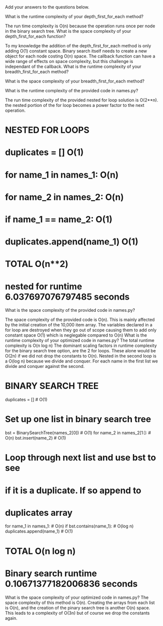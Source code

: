 Add your answers to the questions below.

What is the runtime complexity of your depth_first_for_each method?

The run time complexity is O(n) because the operation runs once per node in the binary search tree.
What is the space complexity of your depth_first_for_each function?

To my knowledge the addition of the depth_first_for_each method is only adding O(1) constant space. Binary search itself needs to create a new object for each node costing O(n) space. The callback function can have a wide range of effects on space complexity, but this challenge is independant of the callback.
What is the runtime complexity of your breadth_first_for_each method?

What is the space complexity of your breadth_first_for_each method?

What is the runtime complexity of the provided code in names.py?

The run time complexity of the provided nested for loop solution is O(2**n). the nested portion of the for loop becomes a power factor to the next operation.
# NESTED FOR LOOPS

# duplicates = []                           O(1)
# for name_1 in names_1:                    O(n)
#     for name_2 in names_2:                O(n)
#         if name_1 == name_2:              O(1)
#             duplicates.append(name_1)     O(1)

# TOTAL                                     O(n**2)
# nested for runtime    6.037697076797485 seconds

What is the space complexity of the provided code in names.py?

The space complexity of the provided code is O(n). This is mainly affected by the initial creation of the 10,000 item array. The variables declared in a for loop are destroyed when they go out of scope causing them to add only constant space O(1) which is neglegable compared to O(n)
What is the runtime complexity of your optimized code in names.py?
The total runtime complexity is O(n log n) The dominant scaling factors in runtime complexity for the binary search tree option, are the 2 for loops. These alone would be O(2n) if we did not drop the constants to O(n). Nested in the second loop is a O(log n) because we divide and conquer. For each name in the first list we divide and conquer against the second.
# BINARY SEARCH TREE

duplicates = []                             # O(1)
# Set up one list in binary search tree
bst = BinarySearchTree(names_2[0])          # O(1)
for name_2 in names_2[1:]:                  # O(n)
    bst.insert(name_2)                      # O(1)

# Loop through next list and use bst to see
# if it is a duplicate. If so append to
# duplicates array
for name_1 in names_1:                      # O(n)
    if bst.contains(name_1):                # O(log n)
        duplicates.append(name_1)           # O(1)

# TOTAL                                     O(n log n)
# Binary search runtime    0.10671377182006836 seconds
What is the space complexity of your optimized code in names.py?
The space complexity of this method is O(n). Creating the arrays from each list is O(n), and the creation of the pinary search tree is another O(n) space. This leads to a complexity of O(3n) but of course we drop the constants again.
